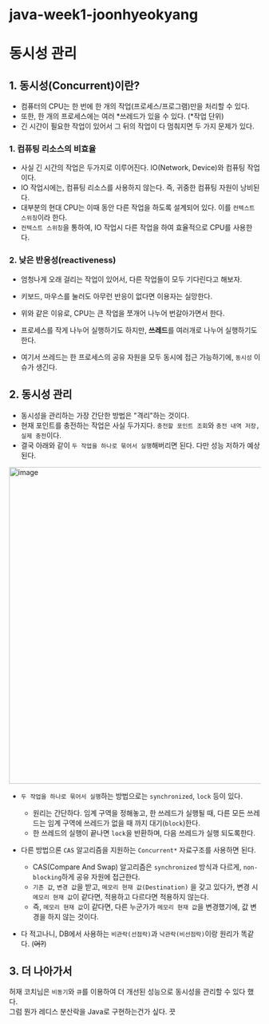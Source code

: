 # java-week1-joonhyeokyang

# 동시성 관리

## 1. 동시성(Concurrent)이란?

- 컴퓨터의 CPU는 한 번에 한 개의 작업(프로세스/프로그램)만을 처리할 수 있다.
- 또한, 한 개의 프로세스에는 여러 \*쓰레드가 있을 수 있다. (*작업 단위)
- 긴 시간이 필요한 작업이 있어서 그 뒤의 작업이 다 멈춰지면 두 가지 문제가 있다.

### 1. 컴퓨팅 리소스의 비효율
  - 사실 긴 시간의 작업은 두가지로 이루어진다. IO(Network, Device)와 컴퓨팅 작업이다.
  - IO 작업시에는, 컴퓨팅 리소스를 사용하지 않는다. 즉, 귀중한 컴퓨팅 자원이 낭비된다.
  - 대부분의 현대 CPU는 이때 동안 다른 작업을 하도록 설계되어 있다. 이를 `컨텍스트 스위칭`이라 한다.
  - `컨텍스트 스위칭`을 통하여, IO 작업시 다른 작업을 하여 효율적으로 CPU를 사용한다.

### 2. 낮은 반응성(reactiveness)
  - 엄청나게 오래 걸리는 작업이 있어서, 다른 작업들이 모두 기다린다고 해보자.
  - 키보드, 마우스를 눌러도 아무런 반응이 없다면 이용자는 실망한다.

- 위와 같은 이유로, CPU는 큰 작업을 쪼개어 나누어 번갈아가면서 한다.
- 프로세스를 작게 나누어 실행하기도 하지만, **쓰레드**를 여러개로 나누어 실행하기도 한다.
- 여기서 쓰레드는 한 프로세스의 공유 자원을 모두 동시에 접근 가능하기에, `동시성` 이슈가 생긴다.

## 2. 동시성 관리
- 동시성을 관리하는 가장 간단한 방법은 "격리"하는 것이다.
- 현재 포인트를 충전하는 작업은 사실 두가지다. `충전할 포인트 조회`와 `충전 내역 저장, 실제 충전`이다.
- 결국 아래와 같이 `두 작업을 하나로 묶어서 실행`해버리면 된다. 다만 성능 저하가 예상된다.
<img width="635" alt="image" src="https://github.com/user-attachments/assets/bb24f1fa-061f-4786-8e59-20e831efd344">

- `두 작업을 하나로 묶어서 실행`하는 방법으로는 `synchronized`, `lock` 등이 있다.
  - 원리는 간단하다. 임계 구역을 정해놓고, 한 쓰레드가 실행될 때, 다른 모든 쓰레드는 임계 구역에 쓰레드가 없을 때 까지 대기(`block`)한다.
  - 한 쓰레드의 실행이 끝나면 `lock`을 반환하며, 다음 쓰레드가 실행 되도록한다.
- 다른 방법으론 `CAS` 알고리즘을 지원하는 `Concurrent*` 자료구조를 사용하면 된다.
  - CAS(Compare And Swap) 알고리즘은 `synchronized` 방식과 다르게, `non-blocking`하게 공유 자원에 접근한다.
  - `기존 값`, `변경 값`을 받고, `메모리 현재 값(Destination)` 을 갖고 있다가, 변경 시 `메모리 현재 값`이 같다면, 적용하고 다르다면 적용하지 않는다.
  - 즉, `메모리 현재 값`이 같다면, 다른 누군가가 `메모리 현재 값`을 변경했기에, 값 변경을 하지 않는 것이다.

- 다 적고나니, DB에서 사용하는 `비관락(선점락)`과 `낙관락(비선점락)`이랑 원리가 똑같다. (~~어?~~)

## 3. 더 나아가서  
허재 코치님은 `비동기`와 `큐`를 이용하여 더 개선된 성능으로 동시성을 관리할 수 있다 했다.  
그럼 뭔가 레디스 분산락을 Java로 구현하는건가 싶다. 끗  
